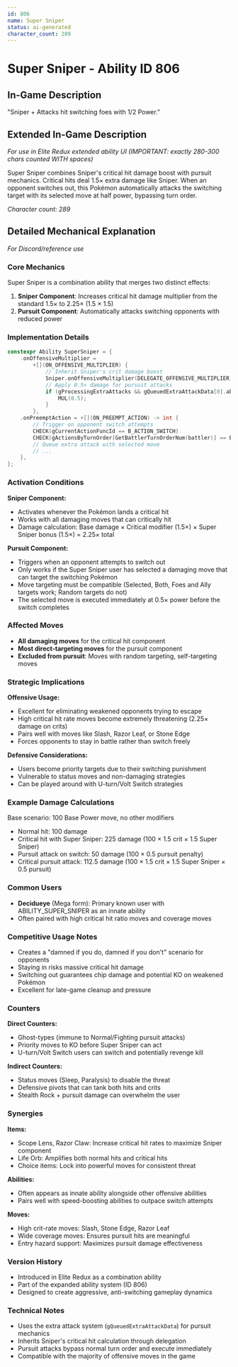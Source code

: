 ```yaml
---
id: 806
name: Super Sniper
status: ai-generated
character_count: 289
---
```


# Super Sniper - Ability ID 806

## In-Game Description
"Sniper + Attacks hit switching foes with 1/2 Power."

## Extended In-Game Description
*For use in Elite Redux extended ability UI (IMPORTANT: exactly 280-300 chars counted WITH spaces)*

Super Sniper combines Sniper's critical hit damage boost with pursuit mechanics. Critical hits deal 1.5× extra damage like Sniper. When an opponent switches out, this Pokémon automatically attacks the switching target with its selected move at half power, bypassing turn order.

*Character count: 289*

## Detailed Mechanical Explanation
*For Discord/reference use*

### Core Mechanics
Super Sniper is a combination ability that merges two distinct effects:

1. **Sniper Component**: Increases critical hit damage multiplier from the standard 1.5× to 2.25× (1.5 × 1.5)
2. **Pursuit Component**: Automatically attacks switching opponents with reduced power

### Implementation Details

```cpp
constexpr Ability SuperSniper = {
    .onOffensiveMultiplier =
        +[](ON_OFFENSIVE_MULTIPLIER) {
            // Inherit Sniper's crit damage boost
            Sniper.onOffensiveMultiplier(DELEGATE_OFFENSIVE_MULTIPLIER);
            // Apply 0.5× damage for pursuit attacks
            if (gProcessingExtraAttacks && gQueuedExtraAttackData[0].ability == ability) {
                MUL(0.5);
            }
        },
    .onPreemptAction = +[](ON_PREEMPT_ACTION) -> int {
        // Trigger on opponent switch attempts
        CHECK(gCurrentActionFuncId == B_ACTION_SWITCH)
        CHECK(gActionsByTurnOrder[GetBattlerTurnOrderNum(battler)] == B_ACTION_USE_MOVE)
        // Queue extra attack with selected move
        // ...
    },
};
```

### Activation Conditions

**Sniper Component:**
- Activates whenever the Pokémon lands a critical hit
- Works with all damaging moves that can critically hit
- Damage calculation: Base damage × Critical modifier (1.5×) × Super Sniper bonus (1.5×) = 2.25× total

**Pursuit Component:**
- Triggers when an opponent attempts to switch out
- Only works if the Super Sniper user has selected a damaging move that can target the switching Pokémon
- Move targeting must be compatible (Selected, Both, Foes and Ally targets work; Random targets do not)
- The selected move is executed immediately at 0.5× power before the switch completes

### Affected Moves
- **All damaging moves** for the critical hit component
- **Most direct-targeting moves** for the pursuit component
- **Excluded from pursuit**: Moves with random targeting, self-targeting moves

### Strategic Implications

**Offensive Usage:**
- Excellent for eliminating weakened opponents trying to escape
- High critical hit rate moves become extremely threatening (2.25× damage on crits)
- Pairs well with moves like Slash, Razor Leaf, or Stone Edge
- Forces opponents to stay in battle rather than switch freely

**Defensive Considerations:**
- Users become priority targets due to their switching punishment
- Vulnerable to status moves and non-damaging strategies
- Can be played around with U-turn/Volt Switch strategies

### Example Damage Calculations

Base scenario: 100 Base Power move, no other modifiers
- Normal hit: 100 damage
- Critical hit with Super Sniper: 225 damage (100 × 1.5 crit × 1.5 Super Sniper)
- Pursuit attack on switch: 50 damage (100 × 0.5 pursuit penalty)
- Critical pursuit attack: 112.5 damage (100 × 1.5 crit × 1.5 Super Sniper × 0.5 pursuit)

### Common Users
- **Decidueye** (Mega form): Primary known user with ABILITY_SUPER_SNIPER as an innate ability
- Often paired with high critical hit ratio moves and coverage moves

### Competitive Usage Notes
- Creates a "damned if you do, damned if you don't" scenario for opponents
- Staying in risks massive critical hit damage
- Switching out guarantees chip damage and potential KO on weakened Pokémon
- Excellent for late-game cleanup and pressure

### Counters
**Direct Counters:**
- Ghost-types (immune to Normal/Fighting pursuit attacks)
- Priority moves to KO before Super Sniper can act
- U-turn/Volt Switch users can switch and potentially revenge kill

**Indirect Counters:**
- Status moves (Sleep, Paralysis) to disable the threat
- Defensive pivots that can tank both hits and crits
- Stealth Rock + pursuit damage can overwhelm the user

### Synergies
**Items:**
- Scope Lens, Razor Claw: Increase critical hit rates to maximize Sniper component
- Life Orb: Amplifies both normal hits and critical hits
- Choice items: Lock into powerful moves for consistent threat

**Abilities:**
- Often appears as innate ability alongside other offensive abilities
- Pairs well with speed-boosting abilities to outpace switch attempts

**Moves:**
- High crit-rate moves: Slash, Stone Edge, Razor Leaf
- Wide coverage moves: Ensures pursuit hits are meaningful
- Entry hazard support: Maximizes pursuit damage effectiveness

### Version History
- Introduced in Elite Redux as a combination ability
- Part of the expanded ability system (ID 806)
- Designed to create aggressive, anti-switching gameplay dynamics

### Technical Notes
- Uses the extra attack system (`gQueuedExtraAttackData`) for pursuit mechanics
- Inherits Sniper's critical hit calculation through delegation
- Pursuit attacks bypass normal turn order and execute immediately
- Compatible with the majority of offensive moves in the game